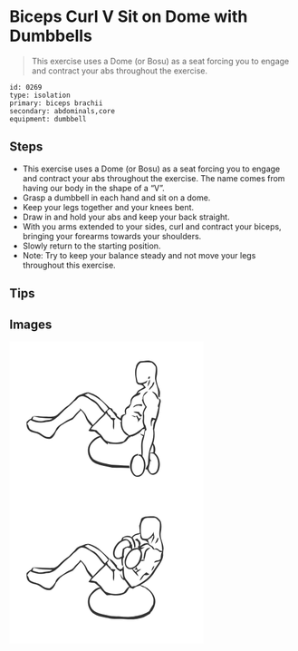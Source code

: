 # Biceps Curl V Sit on Dome with Dumbbells
> This exercise uses a Dome (or Bosu) as a seat forcing you to engage and contract your abs throughout the exercise.

``` 
id: 0269 
type: isolation 
primary: biceps brachii 
secondary: abdominals,core 
equipment: dumbbell 
``` 

## Steps

 - This exercise uses a Dome (or Bosu) as a seat forcing you to engage and contract your abs throughout the exercise. The name comes from having our body in the shape of a “V”.
 - Grasp a dumbbell in each hand and sit on a dome.
 - Keep your legs together and your knees bent.
 - Draw in and hold your abs and keep your back straight.
 - With you arms extended to your sides, curl and contract your biceps, bringing your forearms towards your shoulders.
 - Slowly return to the starting position.
 - Note: Try to keep your balance steady and not move your legs throughout this exercise.

## Tips


## Images

<svg width="257pt" height="200pt" viewBox="0 0 257 200" xmlns="http://www.w3.org/2000/svg">
  <g fill="#FFF">
    <path d="M0 0h257v200H0V0m173.06 26.49c-3.12 1.5-5.34 4.72-5.7 8.18-2.15 5.91-.34 12.18.33 18.18.11 1.84 1.46 3.37 2.91 4.37 1.99.49 4.33.12 5.9 1.72.57.44 1.96 1.46.94 2.22-2.82 2.27-7.27 2.97-8.67 6.74-1.24 2.65-4.35 3.58-6.07 5.84-2.22 2.44-2.74 5.81-2.43 9-1.07 1.09-2.08 2.24-3.08 3.4-4.08 1.46-5.72 6.52-3.56 10.22-2.13-.07-3.92.98-5.54 2.22-.38 1.18-.79 2.36-1.24 3.52a63.742 63.742 0 0 1-4.38-3.26c-.05-.62-.16-1.85-.22-2.46-1.47-1.38-2.74-3.1-4.77-3.69-.36-2.21-2.09-4.5-4.56-4.3-3.71-4.41-8.12-8.1-12.41-11.91-4.01-4.37-9.57-6.81-15.11-8.56-3.64-.68-6.9 1.35-10.24 2.35-2.56.8-5.25 1.76-6.88 4.03-2.81 3.75-6.46 6.69-9.66 10.07-5.73 3.54-10.36 8.51-15.35 12.96-3.95 3.42-9.47 2.57-14.26 2.4-5.71.14-11.4-.88-17.11-.44-1.86-.09-2.46 2-3.39 3.2-2.33.84-4.21 2.47-5.84 4.29-.22 3.72-.19 8.02 2.74 10.76 3.8 3.93 9.88 2.97 14.15 6.08 4.44 2.98 9.53 7.01 15.22 5.14 3.61-1.95 5.4-5.81 6.99-9.4 2.67-2.93 4.4-6.86 8.09-8.73 4.25-2.97 8.95-5.12 13.71-7.11 4.07-3.66 6.95-8.45 11.05-12.13 2.57 2.62 4.91 5.56 6.06 9.1 1.57 4.55 4.38 8.58 8.03 11.71-1.24 2.12-2.56 4.21-4.18 6.06 2.57 1.23 5.44 1.22 8.24 1.24 2.38 1.94 4.72 3.93 7.18 5.79-7 1.46-12.07 7.11-15.12 13.23-3.13 8.63.87 19.51 9.44 23.24 6.98 2.8 14.45 4.04 21.81 5.43 7.69.39 15.4.23 23.09.65l-.48-3.27c-4.26.18-8.51-.19-12.74-.58-4.6-.45-9.32.21-13.82-1.03-6.98-1.67-14.43-2.57-20.55-6.63-5.53-4.78-7.42-13.79-3.37-20.07 3.23-4 7.23-7.61 12.15-9.33 3.01 3.46 5.92 7.17 9.76 9.75l.28-2.34c.53.37 1.06.76 1.59 1.16 5.67.39 11.33 1.14 16.97-.1 1.85-1.05 3.83-1.87 5.56-3.12 1.51-1.57 2.28-3.81 4.34-4.83l-2.87-.89c1.35.15 2.68.39 3.99.73.17-.31.5-.94.66-1.25 3.7.15 6.57-2.26 9.67-3.87 2.61-1.24 4.14-3.79 6.15-5.75.73-.1 2.17-.29 2.9-.39-.42 2.75-1.05 5.46-1.38 8.22-1.74-.72-3.46-1.45-5.26-2.02 1.22 1.39 2.75 2.42 4.31 3.38-3.77 7.87-2.29 16.78-2.06 25.16-1.67-1.49-3.35-1.23-4.93.12.76.24 2.29.74 3.05.99 5.56 4.53 6.05 12.63 3.91 19.02-.57 4.5-5.39 8.14-9.87 6.47-4.81-3.89-6.27-10.93-4.32-16.65.94-3.88 1.86-8.99 6.81-9.36.27-.56.83-1.68 1.1-2.23-3.69.23-7.27 2.44-8.67 5.94-3.46 6.64-3.28 15.4 1.55 21.33 1.85 2.66 5.56 3.72 8.58 2.72 4.33-1.92 6.87-6.45 7.5-11 1.33-5.59-.13-11.58-3.52-16.16 1.29-7.25-.99-14.75 1.32-21.86 1.07-3.61 1.8-7.32 2.07-11.08.51-.45 1.51-1.34 2.02-1.79-.48-1.8-.9-3.61-1.31-5.42-3.54-4.28-1.22-9.73-1.98-14.64-.86-3.88 2.07-7.04 3.64-10.29-3.08-3.86-5.29-9.01-4.39-14.01 1.4-2.72 4.31-4.13 5.9-6.69-4.72.94-7.13 5.83-7 10.29-.22.3-.67.88-.9 1.17.73 3.4 2.62 6.3 4.48 9.17-1.61 2.52-2.91 5.28-3.47 8.23.02 3.03.58 6.08-.02 9.09-.66 3.23.88 6.3 1.53 9.39-5.9 4.54-11.91 10.39-19.7 10.91-2.23-2.68-5.68-4.25-7.24-7.49-2.35-4.53-2.11-9.89-1.59-14.82.36-2.65 2.53-4.49 4.92-5.38.07-1.96-.06-3.93.09-5.88.53-1.85 2.56-2.37 4.12-3 1.03-2.22 2.73-4.23 2.91-6.77.2-3.47 2.29-6.87 5.63-8.12 2.29-1.39 6.28-1.49 6.36-4.93-.93.13-2.78.39-3.71.53 2.64-3.67 7.48-4.51 10.98-7.17-1.49-1.35-2.6-3.03-3.72-4.68 1.35-.65 2.72-1.28 4.1-1.87.45-.83 1.35-2.48 1.8-3.3-3.42 2.4-7.05 4.4-11.37 3.59-.5-.33-1.51-.99-2.02-1.32-.68-3.92-1.92-7.8-1.51-11.83-.05-5.07 1.34-10.69 5.71-13.77 4.9-.21 9.9-.97 14.75.07 1.81 1.56 3.47 3.34 4.89 5.26 1.1 5.53-1.15 10.95-.63 16.47.93 5.72 3.5 11.09 4.04 16.87.36 2.65-1.05 6.23 1.95 7.72.24-1.88.54-3.76.62-5.66.35-4-2.32-7.33-3.29-11.05-.87-3.51-2.13-7.2-1.26-10.84 1-4.42 1.07-9.05.34-13.52-1.53-2.94-3.7-6.2-7.1-7.11-4.84-2.06-10.05.01-15.06.06m11.98 19.95c-1.05.96-1.5 2.13-1.37 3.51.42-.09 1.26-.27 1.69-.36.56-.75 1.18-3.23-.32-3.15m-2.35 13.64c2.33-2.73 3.99-6.05 3.01-9.72-1.3 3.14-2.47 6.36-3.01 9.72m6.09-1.56c-1.73 1.77-3.5 3.65-4.16 6.11 3.46-2.71 6.92-5.98 7.23-10.66-2.26.38-2.37 2.84-3.07 4.55m-.12 7.91c1.55 2.1 3.95 3.51 5.07 5.92.89 1.95 2.02 3.77 3.67 5.17.02-5.17-3.78-9.83-8.74-11.09m9.61 8.91c-.09 1.86.49 3.83-.19 5.63-.52 2.29-2.71 4.66-.77 6.86-1.33 4.86-2.29 9.8-3.74 14.62-1.62-.47-3.25-.9-4.88-1.33-1.83 3.46-1.77 7.39-.93 11.13.09.22.26.68.35.9.7-2.9-.64-7.55 2.77-8.81l-.21-.76c.67.39 1.35.79 2.02 1.2-2.14 3.37-2.16 7.49-2.62 11.33 1.88 8.24-.42 16.65-3.58 24.26-2.37 6.62-2.52 13.71-2.93 20.65.16 3.23-2.84 5.38-3.28 8.52.45.01 1.36.04 1.81.06 1.72 3.15 3.92 7.42 8.13 7.22 3.78-.18 6.74-3.47 7.73-6.93 2.71-7.56.86-16.9-5.45-22.13 1.35-4.18.64-9.08-2.03-12.59 1.67-5.93 2.29-12.15 1.16-18.24 1.14-3.07.79-6.49 2.26-9.45.86-2.04 1.63-4.11 2.31-6.22 2.59-6.64 2.09-13.99 4.06-20.79.5-1.95-.37-3.98-1.99-5.13m-34.71 12.22c1.97-.1 3.33-1.91 5.28-2.18 2.27-.59 4.53.3 6.77.62.02-.65.07-1.93.1-2.57-4.36-.01-9.6-.22-12.15 4.13m.44 5.95c1.96.76 3.97 1.4 5.92 2.21 1.02 1.16 1.84 2.5 2.92 3.62 1.33 1.2 2.17-.4 2.9-1.36-1.82-1.02-3.47-2.32-4.24-4.33-2.48-.64-5-.55-7.5-.14m-2.66 4.56c1.53.88 3.13 1.64 4.73 2.39.5-.24 1.49-.73 1.98-.97.89 2.51 3.63 5.25 1.36 7.82 2.24-1.77 4.03-3.98 4.76-6.81-.85.7-1.69 1.4-2.53 2.12-.91-1.47-1.85-2.92-2.75-4.39-.66.44-1.32.88-1.98 1.33-1.81-.65-3.67-1.18-5.57-1.49z"/>
    <path d="M99.82 70.73c1.4-.6 2.82-1.19 4.23-1.76 10.68 3.91 20.82 10.59 26.83 20.44-1.57 1.42-3.08 2.92-4.68 4.31-1.9-3.02-4.66-5.34-6.74-8.22-2.58-3.62-5.78-6.98-9.93-8.76-1.86-.76-3.68-1.65-5.06-3.15-1.59-.9-3.12-1.88-4.65-2.86z"/>
    <path d="M90.5 75.47c2.29-2.76 6.48-3.36 9.65-1.84 4.61 1.8 8.48 4.94 12.61 7.59 5.18 3.75 7.49 10.4 12.87 13.83-1.04 1.49-2.18 2.93-3.61 4.08-4.4 3.45-7.49 8.21-11.73 11.83-2.01-4.07-6.25-6.56-7.79-10.88-1.93-4.63-5.55-8.29-9.39-11.39l.4 1.88c-2.98 2.66-5.85 5.45-8.33 8.59-2.76 3.66-7.69 4.11-11.06 6.98-4.56 3.37-10.74 5.54-12.93 11.23-1.59 3.76-4.42 6.85-7.69 9.23-4.1.67-8.14-1.28-11.24-3.86-4.01-3.51-9.81-3.02-14.12-5.93-3.11-1.26-2-5.47-4.72-7.29 1.18-1.99 2.4-4 4.38-5.31 6.45 3.43 14.1 4.3 21.16 2.42 8.66.44 14.95-6.43 20.5-12.12 4.77-5.3 11.06-8.96 15.65-14.4 2.01-1.3 3.9-2.75 5.39-4.64zM129.34 92.08c1.27-.79 2.51-1.64 3.66-2.61a16.54 16.54 0 0 0 3 3.57c3.27 3.08 4.72 7.84 8.82 10.03 1.26 1.16 4.14 1.48 2.77 4.06-1.42.03-1.4.46-.22 1.04-.44 5.53 2.11 10.7 5.84 14.62a8.589 8.589 0 0 0 4.3 2.21c-2.51 2.04-4.1 4.92-6.2 7.34-7.25 2.55-15.35 2.47-22.5-.36-4.62-1.97-5.71-7.49-9.77-10.09-1.51-1.15-2.41-2.9-3.92-4.05-2.34-.73-4.81-.96-7.23-1.32 2.68-4.44 6.96-7.48 10.42-11.25 3.1-3.43 6.88-6.18 9.74-9.84 1.99 2.83 4.87 4.9 6.69 7.86.52.29 1.57.89 2.1 1.18 1.12 4.09-1 8.87 1.37 12.53.96-4.15.53-8.41.58-12.61.43-.54 1.28-1.62 1.71-2.16-2.01-.79-4.18-.94-6.27-1.37-.13-.58-.37-1.75-.49-2.33-2.57-1.26-4.31-3.52-4.4-6.45z"/>
    <path d="M31.42 99.89c2.63-.42 5.1.72 7.62 1.23 5.89.8 11.85.68 17.77 1.13-3.2 2.77-7.58 1.75-11.35 2.98-5.07 1.43-10.1-.44-14.89-2 .21-.84.64-2.51.85-3.34zM185.87 147.64c1.38-3.59 2.37-7.33 3.98-10.83 1.03 3.31 1.15 6.76.72 10.19l-4.7.64zM186.14 148.41c1.97.36 4.41-.19 5.9 1.51 5.62 5.15 5.94 13.92 3.4 20.67-1.3 3.25-4.61 4.97-8.01 4.1-1.57-2.14-3.99-4.64-2.91-7.51.88-2.89 1.39-5.86 1.87-8.83.49.01 1.48.02 1.97.03-3.65-1.74-1.86-6.69-2.22-9.97z"/>
  </g>
  <g fill="#333">
    <path d="M173.06 26.49c5.01-.05 10.22-2.12 15.06-.06 3.4.91 5.57 4.17 7.1 7.11.73 4.47.66 9.1-.34 13.52-.87 3.64.39 7.33 1.26 10.84.97 3.72 3.64 7.05 3.29 11.05-.08 1.9-.38 3.78-.62 5.66-3-1.49-1.59-5.07-1.95-7.72-.54-5.78-3.11-11.15-4.04-16.87-.52-5.52 1.73-10.94.63-16.47-1.42-1.92-3.08-3.7-4.89-5.26-4.85-1.04-9.85-.28-14.75-.07-4.37 3.08-5.76 8.7-5.71 13.77-.41 4.03.83 7.91 1.51 11.83.51.33 1.52.99 2.02 1.32 4.32.81 7.95-1.19 11.37-3.59-.45.82-1.35 2.47-1.8 3.3-1.38.59-2.75 1.22-4.1 1.87 1.12 1.65 2.23 3.33 3.72 4.68-3.5 2.66-8.34 3.5-10.98 7.17.93-.14 2.78-.4 3.71-.53-.08 3.44-4.07 3.54-6.36 4.93-3.34 1.25-5.43 4.65-5.63 8.12-.18 2.54-1.88 4.55-2.91 6.77-1.56.63-3.59 1.15-4.12 3-.15 1.95-.02 3.92-.09 5.88-2.39.89-4.56 2.73-4.92 5.38-.52 4.93-.76 10.29 1.59 14.82 1.56 3.24 5.01 4.81 7.24 7.49 7.79-.52 13.8-6.37 19.7-10.91-.65-3.09-2.19-6.16-1.53-9.39.6-3.01.04-6.06.02-9.09.56-2.95 1.86-5.71 3.47-8.23-1.86-2.87-3.75-5.77-4.48-9.17.23-.29.68-.87.9-1.17-.13-4.46 2.28-9.35 7-10.29-1.59 2.56-4.5 3.97-5.9 6.69-.9 5 1.31 10.15 4.39 14.01-1.57 3.25-4.5 6.41-3.64 10.29.76 4.91-1.56 10.36 1.98 14.64.41 1.81.83 3.62 1.31 5.42-.51.45-1.51 1.34-2.02 1.79-.27 3.76-1 7.47-2.07 11.08-2.31 7.11-.03 14.61-1.32 21.86 3.39 4.58 4.85 10.57 3.52 16.16-.63 4.55-3.17 9.08-7.5 11-3.02 1-6.73-.06-8.58-2.72-4.83-5.93-5.01-14.69-1.55-21.33 1.4-3.5 4.98-5.71 8.67-5.94-.27.55-.83 1.67-1.1 2.23-4.95.37-5.87 5.48-6.81 9.36-1.95 5.72-.49 12.76 4.32 16.65 4.48 1.67 9.3-1.97 9.87-6.47 2.14-6.39 1.65-14.49-3.91-19.02-.76-.25-2.29-.75-3.05-.99 1.58-1.35 3.26-1.61 4.93-.12-.23-8.38-1.71-17.29 2.06-25.16-1.56-.96-3.09-1.99-4.31-3.38 1.8.57 3.52 1.3 5.26 2.02.33-2.76.96-5.47 1.38-8.22-.73.1-2.17.29-2.9.39-2.01 1.96-3.54 4.51-6.15 5.75-3.1 1.61-5.97 4.02-9.67 3.87-.16.31-.49.94-.66 1.25-1.31-.34-2.64-.58-3.99-.73l2.87.89c-2.06 1.02-2.83 3.26-4.34 4.83-1.73 1.25-3.71 2.07-5.56 3.12-5.64 1.24-11.3.49-16.97.1-.53-.4-1.06-.79-1.59-1.16l-.28 2.34c-3.84-2.58-6.75-6.29-9.76-9.75-4.92 1.72-8.92 5.33-12.15 9.33-4.05 6.28-2.16 15.29 3.37 20.07 6.12 4.06 13.57 4.96 20.55 6.63 4.5 1.24 9.22.58 13.82 1.03 4.23.39 8.48.76 12.74.58l.48 3.27c-7.69-.42-15.4-.26-23.09-.65-7.36-1.39-14.83-2.63-21.81-5.43-8.57-3.73-12.57-14.61-9.44-23.24 3.05-6.12 8.12-11.77 15.12-13.23-2.46-1.86-4.8-3.85-7.18-5.79-2.8-.02-5.67-.01-8.24-1.24 1.62-1.85 2.94-3.94 4.18-6.06-3.65-3.13-6.46-7.16-8.03-11.71-1.15-3.54-3.49-6.48-6.06-9.1-4.1 3.68-6.98 8.47-11.05 12.13-4.76 1.99-9.46 4.14-13.71 7.11-3.69 1.87-5.42 5.8-8.09 8.73-1.59 3.59-3.38 7.45-6.99 9.4-5.69 1.87-10.78-2.16-15.22-5.14-4.27-3.11-10.35-2.15-14.15-6.08-2.93-2.74-2.96-7.04-2.74-10.76 1.63-1.82 3.51-3.45 5.84-4.29.93-1.2 1.53-3.29 3.39-3.2 5.71-.44 11.4.58 17.11.44 4.79.17 10.31 1.02 14.26-2.4 4.99-4.45 9.62-9.42 15.35-12.96 3.2-3.38 6.85-6.32 9.66-10.07 1.63-2.27 4.32-3.23 6.88-4.03 3.34-1 6.6-3.03 10.24-2.35 5.54 1.75 11.1 4.19 15.11 8.56 4.29 3.81 8.7 7.5 12.41 11.91 2.47-.2 4.2 2.09 4.56 4.3 2.03.59 3.3 2.31 4.77 3.69.06.61.17 1.84.22 2.46 1.41 1.15 2.87 2.23 4.38 3.26.45-1.16.86-2.34 1.24-3.52 1.62-1.24 3.41-2.29 5.54-2.22-2.16-3.7-.52-8.76 3.56-10.22 1-1.16 2.01-2.31 3.08-3.4-.31-3.19.21-6.56 2.43-9 1.72-2.26 4.83-3.19 6.07-5.84 1.4-3.77 5.85-4.47 8.67-6.74 1.02-.76-.37-1.78-.94-2.22-1.57-1.6-3.91-1.23-5.9-1.72-1.45-1-2.8-2.53-2.91-4.37-.67-6-2.48-12.27-.33-18.18.36-3.46 2.58-6.68 5.7-8.18M99.82 70.73c1.53.98 3.06 1.96 4.65 2.86 1.38 1.5 3.2 2.39 5.06 3.15 4.15 1.78 7.35 5.14 9.93 8.76 2.08 2.88 4.84 5.2 6.74 8.22 1.6-1.39 3.11-2.89 4.68-4.31-6.01-9.85-16.15-16.53-26.83-20.44-1.41.57-2.83 1.16-4.23 1.76m-9.32 4.74c-1.49 1.89-3.38 3.34-5.39 4.64-4.59 5.44-10.88 9.1-15.65 14.4-5.55 5.69-11.84 12.56-20.5 12.12-7.06 1.88-14.71 1.01-21.16-2.42-1.98 1.31-3.2 3.32-4.38 5.31 2.72 1.82 1.61 6.03 4.72 7.29 4.31 2.91 10.11 2.42 14.12 5.93 3.1 2.58 7.14 4.53 11.24 3.86 3.27-2.38 6.1-5.47 7.69-9.23 2.19-5.69 8.37-7.86 12.93-11.23 3.37-2.87 8.3-3.32 11.06-6.98 2.48-3.14 5.35-5.93 8.33-8.59l-.4-1.88c3.84 3.1 7.46 6.76 9.39 11.39 1.54 4.32 5.78 6.81 7.79 10.88 4.24-3.62 7.33-8.38 11.73-11.83 1.43-1.15 2.57-2.59 3.61-4.08-5.38-3.43-7.69-10.08-12.87-13.83-4.13-2.65-8-5.79-12.61-7.59-3.17-1.52-7.36-.92-9.65 1.84m38.84 16.61c.09 2.93 1.83 5.19 4.4 6.45.12.58.36 1.75.49 2.33 2.09.43 4.26.58 6.27 1.37-.43.54-1.28 1.62-1.71 2.16-.05 4.2.38 8.46-.58 12.61-2.37-3.66-.25-8.44-1.37-12.53-.53-.29-1.58-.89-2.1-1.18-1.82-2.96-4.7-5.03-6.69-7.86-2.86 3.66-6.64 6.41-9.74 9.84-3.46 3.77-7.74 6.81-10.42 11.25 2.42.36 4.89.59 7.23 1.32 1.51 1.15 2.41 2.9 3.92 4.05 4.06 2.6 5.15 8.12 9.77 10.09 7.15 2.83 15.25 2.91 22.5.36 2.1-2.42 3.69-5.3 6.2-7.34a8.589 8.589 0 0 1-4.3-2.21c-3.73-3.92-6.28-9.09-5.84-14.62-1.18-.58-1.2-1.01.22-1.04 1.37-2.58-1.51-2.9-2.77-4.06-4.1-2.19-5.55-6.95-8.82-10.03a16.54 16.54 0 0 1-3-3.57c-1.15.97-2.39 1.82-3.66 2.61m-97.92 7.81c-.21.83-.64 2.5-.85 3.34 4.79 1.56 9.82 3.43 14.89 2 3.77-1.23 8.15-.21 11.35-2.98-5.92-.45-11.88-.33-17.77-1.13-2.52-.51-4.99-1.65-7.62-1.23z"/>
    <path d="M185.04 46.44c1.5-.08.88 2.4.32 3.15-.43.09-1.27.27-1.69.36-.13-1.38.32-2.55 1.37-3.51zM182.69 60.08c.54-3.36 1.71-6.58 3.01-9.72.98 3.67-.68 6.99-3.01 9.72zM188.78 58.52c.7-1.71.81-4.17 3.07-4.55-.31 4.68-3.77 7.95-7.23 10.66.66-2.46 2.43-4.34 4.16-6.11zM188.66 66.43c4.96 1.26 8.76 5.92 8.74 11.09-1.65-1.4-2.78-3.22-3.67-5.17-1.12-2.41-3.52-3.82-5.07-5.92zM198.27 75.34c1.62 1.15 2.49 3.18 1.99 5.13-1.97 6.8-1.47 14.15-4.06 20.79-.68 2.11-1.45 4.18-2.31 6.22-1.47 2.96-1.12 6.38-2.26 9.45 1.13 6.09.51 12.31-1.16 18.24 2.67 3.51 3.38 8.41 2.03 12.59 6.31 5.23 8.16 14.57 5.45 22.13-.99 3.46-3.95 6.75-7.73 6.93-4.21.2-6.41-4.07-8.13-7.22-.45-.02-1.36-.05-1.81-.06.44-3.14 3.44-5.29 3.28-8.52.41-6.94.56-14.03 2.93-20.65 3.16-7.61 5.46-16.02 3.58-24.26.46-3.84.48-7.96 2.62-11.33-.67-.41-1.35-.81-2.02-1.2l.21.76c-3.41 1.26-2.07 5.91-2.77 8.81-.09-.22-.26-.68-.35-.9-.84-3.74-.9-7.67.93-11.13 1.63.43 3.26.86 4.88 1.33 1.45-4.82 2.41-9.76 3.74-14.62-1.94-2.2.25-4.57.77-6.86.68-1.8.1-3.77.19-5.63m-12.4 72.3l4.7-.64c.43-3.43.31-6.88-.72-10.19-1.61 3.5-2.6 7.24-3.98 10.83m.27.77c.36 3.28-1.43 8.23 2.22 9.97-.49-.01-1.48-.02-1.97-.03-.48 2.97-.99 5.94-1.87 8.83-1.08 2.87 1.34 5.37 2.91 7.51 3.4.87 6.71-.85 8.01-4.1 2.54-6.75 2.22-15.52-3.4-20.67-1.49-1.7-3.93-1.15-5.9-1.51zM163.56 87.56c2.55-4.35 7.79-4.14 12.15-4.13-.03.64-.08 1.92-.1 2.57-2.24-.32-4.5-1.21-6.77-.62-1.95.27-3.31 2.08-5.28 2.18zM164 93.51c2.5-.41 5.02-.5 7.5.14.77 2.01 2.42 3.31 4.24 4.33-.73.96-1.57 2.56-2.9 1.36-1.08-1.12-1.9-2.46-2.92-3.62-1.95-.81-3.96-1.45-5.92-2.21zM161.34 98.07c1.9.31 3.76.84 5.57 1.49.66-.45 1.32-.89 1.98-1.33.9 1.47 1.84 2.92 2.75 4.39.84-.72 1.68-1.42 2.53-2.12-.73 2.83-2.52 5.04-4.76 6.81 2.27-2.57-.47-5.31-1.36-7.82-.49.24-1.48.73-1.98.97-1.6-.75-3.2-1.51-4.73-2.39z"/>
  </g>
</svg>

<svg width="257pt" height="200pt" viewBox="0 0 257 200" xmlns="http://www.w3.org/2000/svg">
  <g fill="#FFF">
    <path d="M0 0h257v200H0V0m174.17 35.95c-.62 2.68-1.61 5.25-2.32 7.91.25 3.18.65 6.35.92 9.53-4.08.96-8.66 1.73-10.84 5.84-3.57-3.27-8.72-2.06-12.39.36-.6 1.27-1.17 2.55-1.76 3.83-4.94 2.56-8.39 7.47-9.99 12.71-1.23 3.91-.73 9.43 3.36 11.47 2.21 1.38 4.71.09 6.95-.45.02 2.92.43 5.82.79 8.71-.01.97 1.02.87 1.69.99.12-3.83-1.79-8.35 1.22-11.54-.16-.98-.32-1.96-.48-2.93.46-2.41.6-4.85.82-7.28 1.13-.8 2.27-1.59 3.42-2.35 1.78.31 3.57.57 5.37.73.03 1.1.06 2.19.08 3.29l-.64-.67c-5.21 5.18-9.71 12.92-7.04 20.41 1.17 3.76 5.37 5.49 9.05 4.83 1.96 3.91 5.29 7.01 8.66 9.72-.76-1.85-1.67-3.64-2.74-5.34 2.19-1.34 4.46-2.68 6.12-4.69-1.58.46-3.11 1.09-4.62 1.75-.49-1.51-1.01-3.01-1.55-4.5-.72 1.12-2.17 3.36-2.89 4.48l2.18-1.2c.53.42 1.58 1.28 2.1 1.7-.65.44-1.95 1.31-2.61 1.75-1.3-1.26-2.57-2.56-3.84-3.85 4.96-1.99 8.61-6.09 11.06-10.73 1.89.53 3.68.03 5.22-1.1-1.76-.81-3.44-.68-5.05.37 1.87-4.66 2.09-9.96-.61-14.35 1.83-.99 3.63-2.05 5.34-3.22-1.81.2-3.6.51-5.41.73 2.98-1.97 6.05-4.11 9.76-4.27 1.31 1.37 2.83 2.52 4.52 3.41 1.16 1.29 1.89 3.89 4.09 3.34 2.94-.64 4.95 1.79 7.06 3.38.68-.05 2.05-.16 2.74-.21-1.23 2.77-1.6 5.77-1.55 8.78-.72.73-1.43 1.46-2.14 2.2-2.39.64-6 .23-6.62 3.36 2.63-.7 5.24-1.47 7.91-2.01-1.06 1.35-2.21 2.63-3.12 4.08-2.68 3.84-5.35 7.69-7.82 11.67-5.22 7.92-13.54 12.98-21.8 17.23-1.6.14-3.19.38-4.78.63-2.7-3.21-5.07-6.68-7.86-9.81-3.46-5.32-1.73-12.03-3.22-17.9-.62 1.22-1.07 2.51-1.47 3.81-.77.31-2.3.94-3.06 1.25-1.32-.93-2.61-1.89-3.87-2.88-.07-.62-.2-1.85-.27-2.46-3.3-2.93-5.56-7.29-9.9-8.82-3.56-3.81-7.36-7.34-11.34-10.7-3.63-3.98-8.42-6.58-13.45-8.32-3.09-1.54-6.65-.61-9.64.68-3.36 1.36-7.38 1.89-9.64 5.03-2.8 3.72-6.45 6.65-9.63 10.03-5.08 3.23-9.46 7.41-13.77 11.57-2.1 2.09-4.78 3.71-7.8 3.91-8.37.32-16.75-.82-25.12-.55-1.84-.13-2.49 1.99-3.45 3.15-2.26.94-4.14 2.52-5.83 4.27-.23 3.74-.2 8.08 2.76 10.85 3.82 3.88 9.87 2.99 14.14 6.07 4.45 2.96 9.53 7.01 15.22 5.13 3.62-1.96 5.39-5.85 6.99-9.43 2-2.19 3.42-4.86 5.57-6.91 4.91-3.79 10.51-6.57 16.23-8.9 4.09-3.67 6.95-8.5 11.11-12.15 2.69 2.84 5.07 6.02 6.27 9.8 1.52 4.38 4.45 8.05 7.78 11.2-1.35 2.03-2.69 4.07-4.18 6.01 2.6 1.01 5.38.96 8.11 1.27 2.63 1.59 4.78 3.84 7.24 5.67-6.88 1.37-11.66 6.89-14.92 12.72-2.81 7.42-.59 16.37 5.55 21.44 5.61 4.11 12.84 5.09 19.49 6.55 7.85 2.12 16.02 1.1 24.04 1.63 7.95.44 16.13.21 23.63-2.74 2.86-1.49 5.66-3.1 8.49-4.65.56-.9 1.12-1.8 1.67-2.71l.45.01c3.75-5.34 6.28-12.23 4.02-18.68-2.74-8.53-10.63-14.21-19.01-16.54 7.53-4.1 14.58-9.66 18.92-17.18 3.84-7.36 10.65-13.43 11.38-22.13-.27-3.03-.02-6.04.54-9.02-.25-7.15-5-13.6-3.7-20.89.88-4.65 1.31-9.49.2-14.13-.99-2.33-2.84-4.21-4.71-5.86-4.86-3-10.72-1.21-16.04-1.19-2.19.59-5.19 1.46-5.74 4m6.99 39.18c-3.15 3.24-2.75 8.23-3.75 12.34.28.36.85 1.07 1.13 1.43.95-2.87 1.63-5.83 2.2-8.8.36-3.44 4.04-4.78 5.93-7.27-1.91.5-4.14.67-5.51 2.3m6.88 28.5c2.51-1.53 3.46-4.3 3.69-7.06-2.09 1.8-2.86 4.54-3.69 7.06m-15.68 12.85c3.12-1.36 4.1-4.8 6.2-7.2 2.31.14 4.7.23 6.75-1.01-1.35-.87-2.7-1.76-4.05-2.64-3.99 2.6-7.08 6.45-8.9 10.85z"/>
    <path d="M177.59 35.75c2.67-2.98 6.89-2.14 10.44-2.35 1.98.11 4.11-.24 5.97.55 1.78 1.51 3.41 3.23 4.88 5.05 1.36 6.94-1.84 14.1.49 20.94 1.83 5.68 3 11.58 2.89 17.57-.89-.18-1.79-.38-2.67-.58-2.19-1.54-4.75-4.72-7.56-2.15-.65-1.07-1.3-2.14-1.93-3.21-1.66-.96-3.36-1.85-4.88-3-.64-2.01-1.17-4.06-2-6 1.8-.94 3.47-2.1 5.12-3.29.21-.5.65-1.49.86-1.98.4.02 1.19.05 1.59.07-1.12 3.56-2.34 7.09-3.46 10.65 1.54-2.71 3.46-5.25 4.54-8.2.25-2.75-1.36-5.25-.53-8.04-1.95 3.82-4.63 7.23-8.35 9.43-2.24-.12-4.56.05-6.73-.64-1.94-2.72-1.99-6.3-2.31-9.52.05-5.2-.16-11.24 3.64-15.3m15.16 31.98c1.36-1.06 3.24-1.88 3.69-3.72.22-1.36 1.71-3.38-.16-4.2-1.2 2.63-2.34 5.29-3.53 7.92z"/>
    <path d="M171.38 54.42l1.84.52c.01 2.23-.28 4.78 1.36 6.58 1.3 2 3.88 1.54 5.87 2.2 1.59 1 2.78 2.51 4.18 3.76-4.46-1.96-8.61 1.07-11.86 3.79.41-1.42.75-2.85 1.03-4.29-.78-2.62-2.92-4.46-4.87-6.21-.98.56-1.95 1.13-2.92 1.7 1.52.96 3.19 1.76 4.5 3.02.46 1.41.58 2.9.84 4.35-.53.97-1.06 1.94-1.58 2.92 1.01.62 2.03 1.23 3.02 1.89-3.2-1.91-6.77-1.54-9.99.18-.14-2.11-.32-4.22-.37-6.33l-1.41.13c.13-.39.37-1.16.5-1.55-2.35-3.82-6.61-7.13-11.32-4.97.29-.82.72-1.58 1.13-2.34 3.48-1.14 7.14-1.31 10.25.88 2.06 3.83 3.59 7.9 3.78 12.29 2.13.14 1.44-2.61 1.47-3.94-.02-3.34-1.79-6.25-3.59-8.93 1.76-3.08 4.94-4.35 8.35-4.53l-.21-1.12z"/>
    <path d="M139.34 78.92c1.24-6.45 5.39-12.69 11.75-14.99 1.79-.51 4.03-1.25 5.68.05 1.32 1.29 1.82 3.15 2.58 4.78-.21.61-.63 1.83-.85 2.44-3.22-.05-6.19 1.28-8.46 3.51-.38 3.23-.99 6.44-.98 9.71-2.06 1.15-4.48 2.96-6.91 1.73-2.65-1.19-3.09-4.68-2.81-7.23zM99.86 70.66c1.39-.57 2.78-1.13 4.19-1.68 10.7 3.86 20.73 10.6 26.84 20.36-1.53 1.41-2.98 2.9-4.51 4.3-3.83-4.2-7.18-8.82-11.05-12.96-2.94-3.39-7.71-4.03-10.88-7.06-1.57-.92-3.1-1.92-4.59-2.96z"/>
    <path d="M92.78 73.64c4.64-2.29 9.39.77 13.32 3.1 3.29 2.42 7.13 4.22 9.76 7.43 3.35 3.62 5.75 8.08 9.64 11.19-2.2 3.18-5.62 5.16-8.05 8.12-2.21 2.63-4.6 5.1-7.1 7.46-2.28-4.14-6.58-6.84-8.11-11.41-1.82-4.21-5.2-7.43-8.51-10.49-1.59 3.99-5.78 6.05-8.09 9.59-2.76 4-7.94 4.57-11.52 7.51-4.99 3.57-11.76 6.12-13.48 12.66-2.03 3.08-4.38 6.17-7.65 8-4 .14-7.76-1.54-10.77-4.08-4.57-3.85-11.32-3.02-15.76-7.11-.71-2.19-1.37-4.44-3-6.17 1.14-1.94 2.39-3.83 4.2-5.21 6.55 3.33 14.19 4.32 21.31 2.41 8.39.43 14.61-6.08 19.99-11.63 4.89-5.46 11.29-9.31 16.1-14.84 3.04-1.63 4.89-4.66 7.72-6.53zM168.24 75.1c3.14-.6 5.21 3.25 5.62 5.86-.93 5.95-2.52 12.44-7.6 16.27-2.56 1.7-6.09 3.77-9.02 1.68-3.33-2.15-3.76-6.77-2.36-10.18 1.6-6.42 6.39-12.84 13.36-13.63z"/>
    <path d="M131.6 87.44c2.48 4.32 6.56 7.39 9.06 11.69 1.46 2.56 4.18 3.92 6.51 5.56.76-.56 1.53-1.11 2.3-1.67.22 3.81.95 7.55 1.38 11.34-1.68-2.38-3.02-4.95-4.65-7.35 1.27 3.44 2.02 8.08 6.23 8.96 2.32 2.7 3.99 5.88 6.3 8.59-3.6 1.34-4.75 5.31-7.53 7.63-7.05 2.94-15.18 2.49-22.23-.14-4.7-1.95-5.92-7.47-9.96-10.19-1.44-1.18-2.44-2.81-3.9-3.98-2.35-.78-4.83-1.01-7.26-1.41 2.53-3.94 6.22-6.87 9.47-10.18 3.43-3.67 7.24-6.97 10.76-10.56 2.93 3.1 5.82 6.25 8.78 9.34 1.05 3.97-.8 8.41 1.24 12.11 1-4.17.88-8.49.53-12.74l1.99-2.39c-2.1-.45-4.23-.72-6.33-1.14l-.52-2.32c-2.36-1.29-4.2-3.3-4.43-6.09 1.7-1.25 2.45-2.93 2.26-5.06zM31.53 99.75c2.54.04 4.98.78 7.44 1.34 5.93.86 11.95.66 17.91 1.22-1.55.81-3.04 1.93-4.86 1.92-4.28.12-8.4 1.87-12.7 1.47-2.93-.8-5.9-1.42-8.76-2.44.24-.88.73-2.63.97-3.51z"/>
    <path d="M163.75 127.3c2.57-2.27 5.85-3.42 9.12-4.24 2.05 1.09 4.06 2.31 6.36 2.82 4.14 3.09 8.68 6.26 10.33 11.44 1.9 3.37 1.22 7.24.68 10.86-1.64 2.97-3.5 5.8-5.22 8.71-5.36 3.73-11.7 5.52-18.04 6.7-7.21 1.82-14.73.88-22.04.33-4.28-.32-8.67.22-12.86-.97-5.8-1.39-11.79-2.22-17.23-4.78-9.03-3.6-11.98-17.37-4.78-24.09 2.83-3.11 6.27-5.63 10.19-7.19 2.73 3.16 5.53 6.3 8.63 9.11 2.33-.1 4.65-.71 6.98-.3 6.32.97 13.36.66 18.63-3.38 1.81-1.93 3.02-4.33 4.3-6.62 1.63.58 3.27 1.15 4.95 1.6z"/>
  </g>
  <g fill="#333">
    <path d="M174.17 35.95c.55-2.54 3.55-3.41 5.74-4 5.32-.02 11.18-1.81 16.04 1.19 1.87 1.65 3.72 3.53 4.71 5.86 1.11 4.64.68 9.48-.2 14.13-1.3 7.29 3.45 13.74 3.7 20.89-.56 2.98-.81 5.99-.54 9.02-.73 8.7-7.54 14.77-11.38 22.13-4.34 7.52-11.39 13.08-18.92 17.18 8.38 2.33 16.27 8.01 19.01 16.54 2.26 6.45-.27 13.34-4.02 18.68l-.45-.01c-.55.91-1.11 1.81-1.67 2.71-2.83 1.55-5.63 3.16-8.49 4.65-7.5 2.95-15.68 3.18-23.63 2.74-8.02-.53-16.19.49-24.04-1.63-6.65-1.46-13.88-2.44-19.49-6.55-6.14-5.07-8.36-14.02-5.55-21.44 3.26-5.83 8.04-11.35 14.92-12.72-2.46-1.83-4.61-4.08-7.24-5.67-2.73-.31-5.51-.26-8.11-1.27 1.49-1.94 2.83-3.98 4.18-6.01-3.33-3.15-6.26-6.82-7.78-11.2-1.2-3.78-3.58-6.96-6.27-9.8-4.16 3.65-7.02 8.48-11.11 12.15-5.72 2.33-11.32 5.11-16.23 8.9-2.15 2.05-3.57 4.72-5.57 6.91-1.6 3.58-3.37 7.47-6.99 9.43-5.69 1.88-10.77-2.17-15.22-5.13-4.27-3.08-10.32-2.19-14.14-6.07-2.96-2.77-2.99-7.11-2.76-10.85 1.69-1.75 3.57-3.33 5.83-4.27.96-1.16 1.61-3.28 3.45-3.15 8.37-.27 16.75.87 25.12.55 3.02-.2 5.7-1.82 7.8-3.91 4.31-4.16 8.69-8.34 13.77-11.57 3.18-3.38 6.83-6.31 9.63-10.03 2.26-3.14 6.28-3.67 9.64-5.03 2.99-1.29 6.55-2.22 9.64-.68 5.03 1.74 9.82 4.34 13.45 8.32 3.98 3.36 7.78 6.89 11.34 10.7 4.34 1.53 6.6 5.89 9.9 8.82.07.61.2 1.84.27 2.46 1.26.99 2.55 1.95 3.87 2.88.76-.31 2.29-.94 3.06-1.25.4-1.3.85-2.59 1.47-3.81 1.49 5.87-.24 12.58 3.22 17.9 2.79 3.13 5.16 6.6 7.86 9.81 1.59-.25 3.18-.49 4.78-.63 8.26-4.25 16.58-9.31 21.8-17.23 2.47-3.98 5.14-7.83 7.82-11.67.91-1.45 2.06-2.73 3.12-4.08-2.67.54-5.28 1.31-7.91 2.01.62-3.13 4.23-2.72 6.62-3.36.71-.74 1.42-1.47 2.14-2.2-.05-3.01.32-6.01 1.55-8.78-.69.05-2.06.16-2.74.21-2.11-1.59-4.12-4.02-7.06-3.38-2.2.55-2.93-2.05-4.09-3.34-1.69-.89-3.21-2.04-4.52-3.41-3.71.16-6.78 2.3-9.76 4.27 1.81-.22 3.6-.53 5.41-.73-1.71 1.17-3.51 2.23-5.34 3.22 2.7 4.39 2.48 9.69.61 14.35 1.61-1.05 3.29-1.18 5.05-.37-1.54 1.13-3.33 1.63-5.22 1.1-2.45 4.64-6.1 8.74-11.06 10.73 1.27 1.29 2.54 2.59 3.84 3.85.66-.44 1.96-1.31 2.61-1.75-.52-.42-1.57-1.28-2.1-1.7l-2.18 1.2c.72-1.12 2.17-3.36 2.89-4.48.54 1.49 1.06 2.99 1.55 4.5 1.51-.66 3.04-1.29 4.62-1.75-1.66 2.01-3.93 3.35-6.12 4.69 1.07 1.7 1.98 3.49 2.74 5.34-3.37-2.71-6.7-5.81-8.66-9.72-3.68.66-7.88-1.07-9.05-4.83-2.67-7.49 1.83-15.23 7.04-20.41l.64.67c-.02-1.1-.05-2.19-.08-3.29-1.8-.16-3.59-.42-5.37-.73-1.15.76-2.29 1.55-3.42 2.35-.22 2.43-.36 4.87-.82 7.28.16.97.32 1.95.48 2.93-3.01 3.19-1.1 7.71-1.22 11.54-.67-.12-1.7-.02-1.69-.99-.36-2.89-.77-5.79-.79-8.71-2.24.54-4.74 1.83-6.95.45-4.09-2.04-4.59-7.56-3.36-11.47 1.6-5.24 5.05-10.15 9.99-12.71.59-1.28 1.16-2.56 1.76-3.83 3.67-2.42 8.82-3.63 12.39-.36 2.18-4.11 6.76-4.88 10.84-5.84-.27-3.18-.67-6.35-.92-9.53.71-2.66 1.7-5.23 2.32-7.91m3.42-.2c-3.8 4.06-3.59 10.1-3.64 15.3.32 3.22.37 6.8 2.31 9.52 2.17.69 4.49.52 6.73.64 3.72-2.2 6.4-5.61 8.35-9.43-.83 2.79.78 5.29.53 8.04-1.08 2.95-3 5.49-4.54 8.2 1.12-3.56 2.34-7.09 3.46-10.65-.4-.02-1.19-.05-1.59-.07-.21.49-.65 1.48-.86 1.98-1.65 1.19-3.32 2.35-5.12 3.29.83 1.94 1.36 3.99 2 6 1.52 1.15 3.22 2.04 4.88 3 .63 1.07 1.28 2.14 1.93 3.21 2.81-2.57 5.37.61 7.56 2.15.88.2 1.78.4 2.67.58.11-5.99-1.06-11.89-2.89-17.57-2.33-6.84.87-14-.49-20.94-1.47-1.82-3.1-3.54-4.88-5.05-1.86-.79-3.99-.44-5.97-.55-3.55.21-7.77-.63-10.44 2.35m-6.21 18.67l.21 1.12c-3.41.18-6.59 1.45-8.35 4.53 1.8 2.68 3.57 5.59 3.59 8.93-.03 1.33.66 4.08-1.47 3.94-.19-4.39-1.72-8.46-3.78-12.29-3.11-2.19-6.77-2.02-10.25-.88-.41.76-.84 1.52-1.13 2.34 4.71-2.16 8.97 1.15 11.32 4.97-.13.39-.37 1.16-.5 1.55l1.41-.13c.05 2.11.23 4.22.37 6.33 3.22-1.72 6.79-2.09 9.99-.18-.99-.66-2.01-1.27-3.02-1.89.52-.98 1.05-1.95 1.58-2.92-.26-1.45-.38-2.94-.84-4.35-1.31-1.26-2.98-2.06-4.5-3.02.97-.57 1.94-1.14 2.92-1.7 1.95 1.75 4.09 3.59 4.87 6.21-.28 1.44-.62 2.87-1.03 4.29 3.25-2.72 7.4-5.75 11.86-3.79-1.4-1.25-2.59-2.76-4.18-3.76-1.99-.66-4.57-.2-5.87-2.2-1.64-1.8-1.35-4.35-1.36-6.58l-1.84-.52m-32.04 24.5c-.28 2.55.16 6.04 2.81 7.23 2.43 1.23 4.85-.58 6.91-1.73-.01-3.27.6-6.48.98-9.71 2.27-2.23 5.24-3.56 8.46-3.51.22-.61.64-1.83.85-2.44-.76-1.63-1.26-3.49-2.58-4.78-1.65-1.3-3.89-.56-5.68-.05-6.36 2.3-10.51 8.54-11.75 14.99m-39.48-8.26c1.49 1.04 3.02 2.04 4.59 2.96 3.17 3.03 7.94 3.67 10.88 7.06 3.87 4.14 7.22 8.76 11.05 12.96 1.53-1.4 2.98-2.89 4.51-4.3-6.11-9.76-16.14-16.5-26.84-20.36-1.41.55-2.8 1.11-4.19 1.68m-7.08 2.98c-2.83 1.87-4.68 4.9-7.72 6.53-4.81 5.53-11.21 9.38-16.1 14.84-5.38 5.55-11.6 12.06-19.99 11.63-7.12 1.91-14.76.92-21.31-2.41-1.81 1.38-3.06 3.27-4.2 5.21 1.63 1.73 2.29 3.98 3 6.17 4.44 4.09 11.19 3.26 15.76 7.11 3.01 2.54 6.77 4.22 10.77 4.08 3.27-1.83 5.62-4.92 7.65-8 1.72-6.54 8.49-9.09 13.48-12.66 3.58-2.94 8.76-3.51 11.52-7.51 2.31-3.54 6.5-5.6 8.09-9.59 3.31 3.06 6.69 6.28 8.51 10.49 1.53 4.57 5.83 7.27 8.11 11.41 2.5-2.36 4.89-4.83 7.1-7.46 2.43-2.96 5.85-4.94 8.05-8.12-3.89-3.11-6.29-7.57-9.64-11.19-2.63-3.21-6.47-5.01-9.76-7.43-3.93-2.33-8.68-5.39-13.32-3.1m75.46 1.46c-6.97.79-11.76 7.21-13.36 13.63-1.4 3.41-.97 8.03 2.36 10.18 2.93 2.09 6.46.02 9.02-1.68 5.08-3.83 6.67-10.32 7.6-16.27-.41-2.61-2.48-6.46-5.62-5.86M131.6 87.44c.19 2.13-.56 3.81-2.26 5.06.23 2.79 2.07 4.8 4.43 6.09l.52 2.32c2.1.42 4.23.69 6.33 1.14l-1.99 2.39c.35 4.25.47 8.57-.53 12.74-2.04-3.7-.19-8.14-1.24-12.11-2.96-3.09-5.85-6.24-8.78-9.34-3.52 3.59-7.33 6.89-10.76 10.56-3.25 3.31-6.94 6.24-9.47 10.18 2.43.4 4.91.63 7.26 1.41 1.46 1.17 2.46 2.8 3.9 3.98 4.04 2.72 5.26 8.24 9.96 10.19 7.05 2.63 15.18 3.08 22.23.14 2.78-2.32 3.93-6.29 7.53-7.63-2.31-2.71-3.98-5.89-6.3-8.59-4.21-.88-4.96-5.52-6.23-8.96 1.63 2.4 2.97 4.97 4.65 7.35-.43-3.79-1.16-7.53-1.38-11.34-.77.56-1.54 1.11-2.3 1.67-2.33-1.64-5.05-3-6.51-5.56-2.5-4.3-6.58-7.37-9.06-11.69M31.53 99.75c-.24.88-.73 2.63-.97 3.51 2.86 1.02 5.83 1.64 8.76 2.44 4.3.4 8.42-1.35 12.7-1.47 1.82.01 3.31-1.11 4.86-1.92-5.96-.56-11.98-.36-17.91-1.22-2.46-.56-4.9-1.3-7.44-1.34m132.22 27.55c-1.68-.45-3.32-1.02-4.95-1.6-1.28 2.29-2.49 4.69-4.3 6.62-5.27 4.04-12.31 4.35-18.63 3.38-2.33-.41-4.65.2-6.98.3-3.1-2.81-5.9-5.95-8.63-9.11-3.92 1.56-7.36 4.08-10.19 7.19-7.2 6.72-4.25 20.49 4.78 24.09 5.44 2.56 11.43 3.39 17.23 4.78 4.19 1.19 8.58.65 12.86.97 7.31.55 14.83 1.49 22.04-.33 6.34-1.18 12.68-2.97 18.04-6.7 1.72-2.91 3.58-5.74 5.22-8.71.54-3.62 1.22-7.49-.68-10.86-1.65-5.18-6.19-8.35-10.33-11.44-2.3-.51-4.31-1.73-6.36-2.82-3.27.82-6.55 1.97-9.12 4.24z"/>
    <path d="M192.75 67.73c1.19-2.63 2.33-5.29 3.53-7.92 1.87.82.38 2.84.16 4.2-.45 1.84-2.33 2.66-3.69 3.72zM181.16 75.13c1.37-1.63 3.6-1.8 5.51-2.3-1.89 2.49-5.57 3.83-5.93 7.27-.57 2.97-1.25 5.93-2.2 8.8-.28-.36-.85-1.07-1.13-1.43 1-4.11.6-9.1 3.75-12.34zM188.04 103.63c.83-2.52 1.6-5.26 3.69-7.06-.23 2.76-1.18 5.53-3.69 7.06zM172.36 116.48c1.82-4.4 4.91-8.25 8.9-10.85 1.35.88 2.7 1.77 4.05 2.64-2.05 1.24-4.44 1.15-6.75 1.01-2.1 2.4-3.08 5.84-6.2 7.2z"/>
  </g>
</svg>
